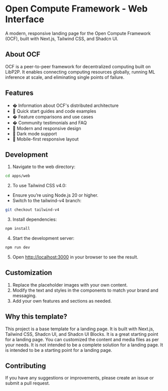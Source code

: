 # Open Compute Framework - Web Interface

A modern, responsive landing page for the Open Compute Framework (OCF), built with Next.js, Tailwind CSS, and Shadcn UI.

## About OCF

OCF is a peer-to-peer framework for decentralized computing built on LibP2P. It enables connecting computing resources globally, running ML inference at scale, and eliminating single points of failure.

## Features

- � Information about OCF's distributed architecture
- 🔧 Quick start guides and code examples
- � Feature comparisons and use cases
- � Community testimonials and FAQ
- 🎨 Modern and responsive design
- 🌙 Dark mode support
- 📱 Mobile-first responsive layout

## Development

1. Navigate to the web directory:

```bash
cd apps/web
```

2. To use Tailwind CSS v4.0:

- Ensure you’re using Node.js 20 or higher.
- Switch to the tailwind-v4 branch:

```bash
git checkout tailwind-v4
```

3. Install dependencies:

```bash
npm install
```

4. Start the development server:

```bash
npm run dev
```

5. Open [http://localhost:3000](http://localhost:3000) in your browser to see the result.

## Customization

1. Replace the placeholder images with your own content.
2. Modify the text and styles in the components to match your brand and messaging.
3. Add your own features and sections as needed.

## Why this template?

This project is a base template for a landing page. It is built with Next.js, Tailwind CSS, Shadcn UI, and Shadcn UI Blocks. It is a great starting point for a landing page. You can customized the content and media files as per your needs. It is not intended to be a complete solution for a landing page. It is intended to be a starting point for a landing page.

## Contributing

If you have any suggestions or improvements, please create an issue or submit a pull request.
